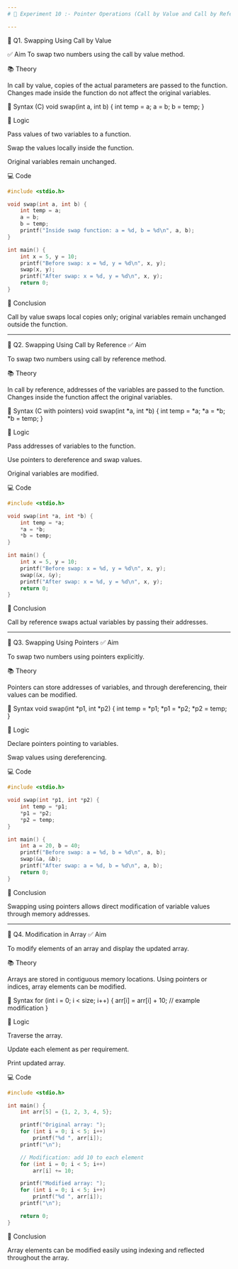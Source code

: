 ```yaml
---
# 🧪 Experiment 10 :- Pointer Operations (Call by Value and Call by Reference)

---
```


🔄 Q1. Swapping Using Call by Value

✅ Aim
To swap two numbers using the call by value method.

📚 Theory

In call by value, copies of the actual parameters are passed to the function. Changes made inside the function do not affect the original variables.

📐 Syntax (C)
void swap(int a, int b) {
    int temp = a;
    a = b;
    b = temp;
}

🧠 Logic

Pass values of two variables to a function.

Swap the values locally inside the function.

Original variables remain unchanged.

💻 Code
```cpp
#include <stdio.h>

void swap(int a, int b) {
    int temp = a;
    a = b;
    b = temp;
    printf("Inside swap function: a = %d, b = %d\n", a, b);
}

int main() {
    int x = 5, y = 10;
    printf("Before swap: x = %d, y = %d\n", x, y);
    swap(x, y);
    printf("After swap: x = %d, y = %d\n", x, y);
    return 0;
}
```

📌 Conclusion

Call by value swaps local copies only; original variables remain unchanged outside the function.

---

🔁 Q2. Swapping Using Call by Reference
✅ Aim

To swap two numbers using call by reference method.

📚 Theory

In call by reference, addresses of the variables are passed to the function. Changes inside the function affect the original variables.

📐 Syntax (C with pointers)
void swap(int *a, int *b) {
    int temp = *a;
    *a = *b;
    *b = temp;
}

🧠 Logic

Pass addresses of variables to the function.

Use pointers to dereference and swap values.

Original variables are modified.

💻 Code
```cpp
#include <stdio.h>

void swap(int *a, int *b) {
    int temp = *a;
    *a = *b;
    *b = temp;
}

int main() {
    int x = 5, y = 10;
    printf("Before swap: x = %d, y = %d\n", x, y);
    swap(&x, &y);
    printf("After swap: x = %d, y = %d\n", x, y);
    return 0;
}
```

📌 Conclusion

Call by reference swaps actual variables by passing their addresses.

---

🔄 Q3. Swapping Using Pointers
✅ Aim

To swap two numbers using pointers explicitly.

📚 Theory

Pointers can store addresses of variables, and through dereferencing, their values can be modified.

📐 Syntax
void swap(int *p1, int *p2) {
    int temp = *p1;
    *p1 = *p2;
    *p2 = temp;
}

🧠 Logic

Declare pointers pointing to variables.

Swap values using dereferencing.

💻 Code
```cpp
#include <stdio.h>

void swap(int *p1, int *p2) {
    int temp = *p1;
    *p1 = *p2;
    *p2 = temp;
}

int main() {
    int a = 20, b = 40;
    printf("Before swap: a = %d, b = %d\n", a, b);
    swap(&a, &b);
    printf("After swap: a = %d, b = %d\n", a, b);
    return 0;
}
```

📌 Conclusion

Swapping using pointers allows direct modification of variable values through memory addresses.

---

🔄 Q4. Modification in Array
✅ Aim

To modify elements of an array and display the updated array.

📚 Theory

Arrays are stored in contiguous memory locations. Using pointers or indices, array elements can be modified.

📐 Syntax
for (int i = 0; i < size; i++) {
    arr[i] = arr[i] + 10; // example modification
}

🧠 Logic

Traverse the array.

Update each element as per requirement.

Print updated array.

💻 Code
```cpp
#include <stdio.h>

int main() {
    int arr[5] = {1, 2, 3, 4, 5};

    printf("Original array: ");
    for (int i = 0; i < 5; i++)
        printf("%d ", arr[i]);
    printf("\n");

    // Modification: add 10 to each element
    for (int i = 0; i < 5; i++)
        arr[i] += 10;

    printf("Modified array: ");
    for (int i = 0; i < 5; i++)
        printf("%d ", arr[i]);
    printf("\n");

    return 0;
}
```

📌 Conclusion

Array elements can be modified easily using indexing and reflected throughout the array.
